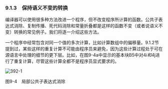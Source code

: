 ### 9.1.3　保持语义不变的转换

编译器可以使用很多种方法改进一个程序，但不改变程序所计算的函数。公共子表达式消除、复制传播、死代码消除和常量折叠都是这样的函数不变（或者说语义不变）转换的常见例子。我们将逐一介绍这些方法。

一个程序中经常包含对同一个值的多次计算，比如计算数组中的偏移量。9.1.2节提到过，某些这样的重复计算不可能由程序员来避免，因为这些计算过程处于可在源语言中处理的细节的更下层。比如，在图9-4a中显示的基本块B5中对4*i和4*j进行了重复计算，尽管这些计算全都不是程序员显式要求的。

![392-1](../Images/image04637.jpeg)

图9-4　局部公共子表达式消除